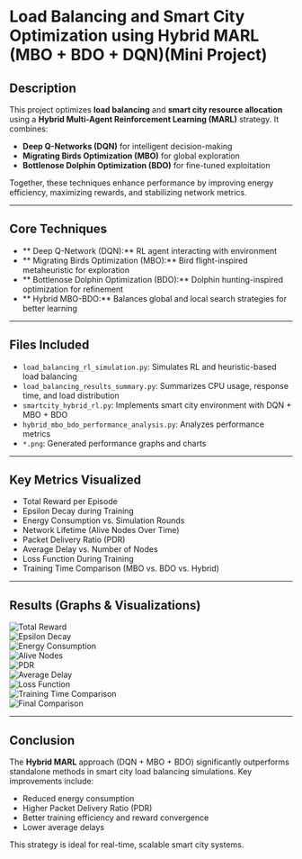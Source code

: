 #  Load Balancing and Smart City Optimization using Hybrid MARL (MBO + BDO + DQN)(Mini Project)

##  Description  
This project optimizes **load balancing** and **smart city resource allocation** using a **Hybrid Multi-Agent Reinforcement Learning (MARL)** strategy. It combines:

- **Deep Q-Networks (DQN)** for intelligent decision-making  
- **Migrating Birds Optimization (MBO)** for global exploration  
- **Bottlenose Dolphin Optimization (BDO)** for fine-tuned exploitation  

Together, these techniques enhance performance by improving energy efficiency, maximizing rewards, and stabilizing network metrics.

---

##  Core Techniques

- ** Deep Q-Network (DQN):** RL agent interacting with environment
- ** Migrating Birds Optimization (MBO):** Bird flight-inspired metaheuristic for exploration
- ** Bottlenose Dolphin Optimization (BDO):** Dolphin hunting-inspired optimization for refinement
- ** Hybrid MBO-BDO:** Balances global and local search strategies for better learning

---

##  Files Included

- `load_balancing_rl_simulation.py`: Simulates RL and heuristic-based load balancing  
- `load_balancing_results_summary.py`: Summarizes CPU usage, response time, and load distribution  
- `smartcity_hybrid_rl.py`: Implements smart city environment with DQN + MBO + BDO  
- `hybrid_mbo_bdo_performance_analysis.py`: Analyzes performance metrics  
- `*.png`: Generated performance graphs and charts

---

##  Key Metrics Visualized

-  Total Reward per Episode  
-  Epsilon Decay during Training  
-  Energy Consumption vs. Simulation Rounds  
-  Network Lifetime (Alive Nodes Over Time)  
-  Packet Delivery Ratio (PDR)  
-  Average Delay vs. Number of Nodes  
-  Loss Function During Training  
-  Training Time Comparison (MBO vs. BDO vs. Hybrid)

---

##  Results (Graphs & Visualizations)

![Total Reward](https://github.com/user-attachments/assets/658a88dc-5943-49ec-9444-2ed962199e6c)  
![Epsilon Decay](https://github.com/user-attachments/assets/d4d283cf-1ee9-4c12-aa9b-d2fd0f78e2dd)  
![Energy Consumption](https://github.com/user-attachments/assets/8f3bb38e-b6a1-43dc-b429-803611ac02a7)  
![Alive Nodes](https://github.com/user-attachments/assets/2d0648c2-aa0f-479f-971a-ed67a5984656)  
![PDR](https://github.com/user-attachments/assets/4187088c-d3ae-480a-af7c-32aa0a5069eb)  
![Average Delay](https://github.com/user-attachments/assets/f44ebd38-a23a-4a41-91d5-d5b1041ff193)  
![Loss Function](https://github.com/user-attachments/assets/6faeb539-c821-4a8e-8336-d4aa05d05f6c)  
![Training Time Comparison](https://github.com/user-attachments/assets/21cefc85-773a-4358-b4d1-129aa9fcb916)  
![Final Comparison](https://github.com/user-attachments/assets/d445dd8c-14d9-401f-b732-8b2849b26f2d)

---

##  Conclusion

The **Hybrid MARL** approach (DQN + MBO + BDO) significantly outperforms standalone methods in smart city load balancing simulations. Key improvements include:

-  Reduced energy consumption  
-  Higher Packet Delivery Ratio (PDR)  
-  Better training efficiency and reward convergence  
-  Lower average delays

This strategy is ideal for real-time, scalable smart city systems.

